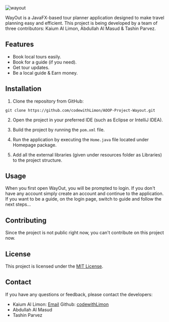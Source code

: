 ![wayout](https://github.com/codewithLimon/AOOP-Project-Wayout/blob/Main/src/main/resources/wayout/files/images/Logo.png?raw=true)

WayOut is a JavaFX-based tour planner application designed to make travel planning easy and efficient. This project is being developed by a team of three contributors: Kaium Al Limon, Abdullah Al Masud & Tashin Parvez.

## Features

- Book local tours easily.
- Book for a guide (if you need).
- Get tour updates.
- Be a local guide & Earn money.

## Installation

1. Clone the repository from GitHub: 
  ```
  git clone https://github.com/codewithLimon/AOOP-Project-Wayout.git
  ```
  
2. Open the project in your preferred IDE (such as Eclipse or IntelliJ IDEA).

3. Build the project by running the `pom.xml` file.

4. Run the application by executing the `Home.java` file located under Homepage package.

5. Add all the external libraries (given under resources folder as Libraries) to the project structure. 

## Usage

When you first open WayOut, you will be prompted to login. If you don't have any account simply create an account and continue to the application. 
If you want to be a guide, on the login page, switch to guide and follow the next steps...

## Contributing

Since the project is not public right now, you can't contribute on this project now.

## License

This project is licensed under the [MIT License](https://github.com/<username>/<repository>/blob/main/LICENSE). 

## Contact

If you have any questions or feedback, please contact the developers:

- Kaium Al Limon: [Email](mailto:limon.3cs@gmail.com)  Github: [codewithLimon](https://github.com/codewithLimon)
- Abdullah Al Masud
- Tashin Parvez

